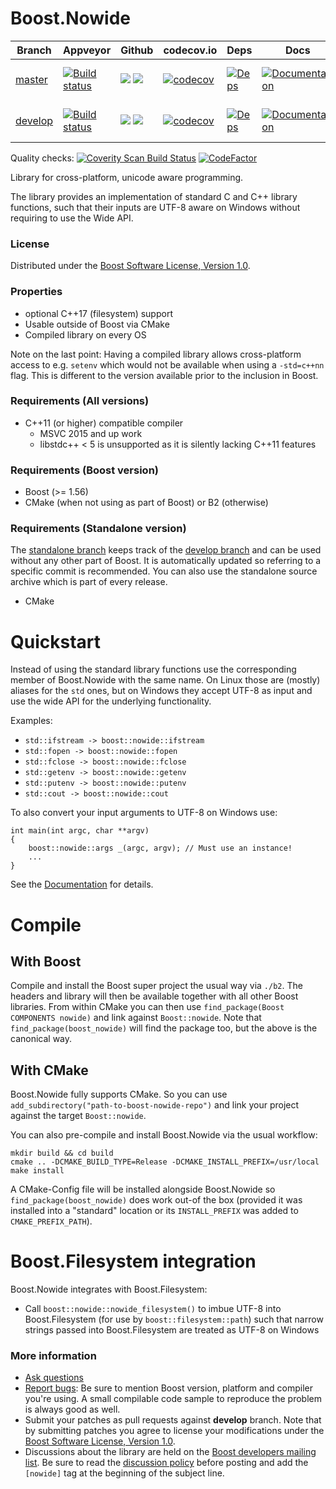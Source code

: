 # Boost.Nowide

Branch      | Appveyor | Github | codecov.io | Deps | Docs | Tests |
------------|----------|--------|------------| ---- | ---- | ----- |
[master](https://github.com/boostorg/nowide/tree/master)   | [![Build status](https://ci.appveyor.com/api/projects/status/w5sywrekwd66say4/branch/master?svg=true)](https://ci.appveyor.com/project/Flamefire/nowide-fr98b/branch/master)   | ![](https://github.com/boostorg/nowide/workflows/CI%20Tests/badge.svg?branch=master) ![](https://github.com/boostorg/nowide/workflows/POSIX/badge.svg?branch=master)  | [![codecov](https://codecov.io/gh/boostorg/nowide/branch/master/graph/badge.svg)](https://codecov.io/gh/boostorg/nowide/branch/master)   | [![Deps](https://img.shields.io/badge/deps-master-brightgreen.svg)](https://pdimov.github.io/boostdep-report/master/nowide.html)   | [![Documentation](https://img.shields.io/badge/docs-master-brightgreen.svg)](https://www.boost.org/doc/libs/master/libs/nowide/index.html)   | [![Enter the Matrix](https://img.shields.io/badge/matrix-master-brightgreen.svg)](https://www.boost.org/development/tests/master/developer/nowide.html)
[develop](https://github.com/boostorg/nowide/tree/develop) | [![Build status](https://ci.appveyor.com/api/projects/status/w5sywrekwd66say4/branch/develop?svg=true)](https://ci.appveyor.com/project/Flamefire/nowide-fr98b/branch/develop) | ![](https://github.com/boostorg/nowide/workflows/CI%20Tests/badge.svg?branch=develop) ![](https://github.com/boostorg/nowide/workflows/POSIX/badge.svg?branch=develop) | [![codecov](https://codecov.io/gh/boostorg/nowide/branch/develop/graph/badge.svg)](https://codecov.io/gh/boostorg/nowide/branch/develop) | [![Deps](https://img.shields.io/badge/deps-develop-brightgreen.svg)](https://pdimov.github.io/boostdep-report/develop/nowide.html) | [![Documentation](https://img.shields.io/badge/docs-develop-brightgreen.svg)](https://www.boost.org/doc/libs/develop/libs/nowide/index.html) | [![Enter the Matrix](https://img.shields.io/badge/matrix-develop-brightgreen.svg)](https://www.boost.org/development/tests/develop/developer/nowide.html)

Quality checks:
[![Coverity Scan Build Status](https://scan.coverity.com/projects/20464/badge.svg)](https://scan.coverity.com/projects/boostorg-nowide)
[![CodeFactor](https://www.codefactor.io/repository/github/boostorg/nowide/badge)](https://www.codefactor.io/repository/github/boostorg/nowide)

Library for cross-platform, unicode aware programming.

The library provides an implementation of standard C and C++ library functions, such that their inputs are UTF-8 aware on Windows without requiring to use the Wide API.

### License

Distributed under the [Boost Software License, Version 1.0](https://www.boost.org/LICENSE_1_0.txt).

### Properties

* optional C++17 (filesystem) support
* Usable outside of Boost via CMake
* Compiled library on every OS

Note on the last point:
Having a compiled library allows cross-platform access to e.g. `setenv` which would not be available when using a `-std=c++nn` flag.
This is different to the version available prior to the inclusion in Boost.

### Requirements (All versions)

* C++11 (or higher) compatible compiler
    * MSVC 2015 and up work
    * libstdc++ < 5 is unsupported as it is silently lacking C++11 features

### Requirements (Boost version)

* Boost (>= 1.56)
* CMake (when not using as part of Boost) or B2 (otherwise)

### Requirements (Standalone version)

The [standalone branch](https://github.com/boostorg/nowide/tree/standalone) keeps track of the [develop branch](https://github.com/boostorg/nowide/tree/develop) and can be used without any other part of Boost.
It is automatically updated so referring to a specific commit is recommended.
You can also use the standalone source archive which is part of every release.

* CMake

# Quickstart

Instead of using the standard library functions use the corresponding member of Boost.Nowide with the same name.
On Linux those are (mostly) aliases for the `std` ones, but on Windows they accept UTF-8 as input and use the wide API for the underlying functionality.

Examples:
- `std::ifstream -> boost::nowide::ifstream`
- `std::fopen -> boost::nowide::fopen`
- `std::fclose -> boost::nowide::fclose`
- `std::getenv -> boost::nowide::getenv`
- `std::putenv -> boost::nowide::putenv`
- `std::cout -> boost::nowide::cout`

To also convert your input arguments to UTF-8 on Windows use:

```
int main(int argc, char **argv)
{
    boost::nowide::args _(argc, argv); // Must use an instance!
    ...
}
```

See the [Documentation](https://www.boost.org/doc/libs/master/libs/nowide/index.html) for details.

# Compile

## With Boost

Compile and install the Boost super project the usual way via `./b2`.
The headers and library will then be available together with all other Boost libraries.
From within CMake you can then use `find_package(Boost COMPONENTS nowide)` and link against `Boost::nowide`.
Note that `find_package(boost_nowide)` will find the package too, but the above is the canonical way.

## With CMake

Boost.Nowide fully supports CMake.
So you can use `add_subdirectory("path-to-boost-nowide-repo")` and link your project against the target `Boost::nowide`.

You can also pre-compile and install Boost.Nowide via the usual workflow:
```
mkdir build && cd build
cmake .. -DCMAKE_BUILD_TYPE=Release -DCMAKE_INSTALL_PREFIX=/usr/local
make install
```

A CMake-Config file will be installed alongside Boost.Nowide so `find_package(boost_nowide)` does work out-of the box
(provided it was installed into a "standard" location or its `INSTALL_PREFIX` was added to `CMAKE_PREFIX_PATH`).

# Boost.Filesystem integration

Boost.Nowide integrates with Boost.Filesystem:
- Call `boost::nowide::nowide_filesystem()` to imbue UTF-8 into Boost.Filesystem (for use by `boost::filesystem::path`) such that narrow strings passed into Boost.Filesystem are treated as UTF-8 on Windows

### More information

* [Ask questions](http://stackoverflow.com/questions/ask?tags=c%2B%2B,boost,boost-nowide)
* [Report bugs](https://github.com/boostorg/nowide/issues): Be sure to mention Boost version, platform and compiler you're using. A small compilable code sample to reproduce the problem is always good as well.
* Submit your patches as pull requests against **develop** branch. Note that by submitting patches you agree to license your modifications under the [Boost Software License, Version 1.0](https://www.boost.org/LICENSE_1_0.txt).
* Discussions about the library are held on the [Boost developers mailing list](https://www.boost.org/community/groups.html#main). Be sure to read the [discussion policy](https://www.boost.org/community/policy.html) before posting and add the `[nowide]` tag at the beginning of the subject line.
